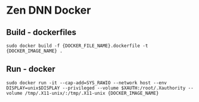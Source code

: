 # Zen DNN Docker

## Build - dockerfiles

```
sudo docker build -f {DOCKER_FILE_NAME}.dockerfile -t {DOCKER_IMAGE_NAME} .
```

## Run - docker

```
sudo docker run -it --cap-add=SYS_RAWIO --network host --env DISPLAY=unix$DISPLAY --privileged --volume $XAUTH:/root/.Xauthority --volume /tmp/.X11-unix/:/tmp/.X11-unix {DOCKER_IMAGE_NAME}
```
